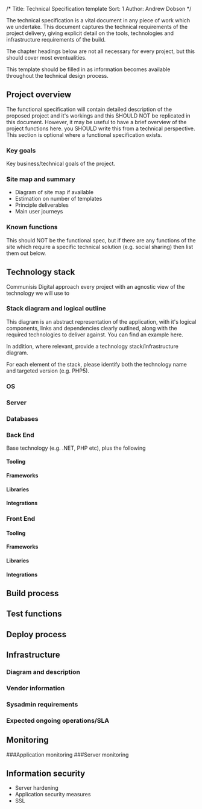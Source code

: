 /* 
Title: Technical Specification template
Sort: 1
Author: Andrew Dobson
*/

The technical specification is a vital document in any piece of work which we undertake.  This document captures the technical requirements of the project delivery, giving explicit detail on the tools, technologies and infrastructure requirements of the build.

The chapter headings below are not all necessary for every project, but this should cover most eventualities.

This template should be filled in as information becomes available throughout the technical design process.

## Project overview

The functional specification will contain detailed description of the proposed project and it's workings and this SHOULD NOT be replicated in this document. However, it may be useful to have a brief overview of the project functions here.  you SHOULD write this from a technical perspective.  This section is optional where a functional specification exists.

### Key goals

Key business/technical goals of the project.

### Site map and summary

- Diagram of site map if available
- Estimation on number of templates
- Principle deliverables
- Main user journeys

### Known functions

This should NOT be the functional spec, but if there are any functions of the site which require a specific technical solution (e.g. social sharing) then list them out below.

## Technology stack

Communisis Digital approach every project with an agnostic view of the technology we will use to 

### Stack diagram and logical outline

This diagram is an abstract representation of the application, with it's logical components, links and dependencies clearly outlined, along with the required technologies to deliver against.  You can find an example here.

In addition, where relevant, provide a technology stack/infrastructure diagram.

For each element of the stack, please identify both the technology name and targeted version (e.g. PHP5).

### OS

### Server

### Databases

### Back End

Base technology (e.g. .NET, PHP etc), plus the following

#### Tooling
#### Frameworks
#### Libraries
#### Integrations

### Front End

#### Tooling
#### Frameworks
#### Libraries
#### Integrations

## Build process

## Test functions

## Deploy process

## Infrastructure

### Diagram and description

### Vendor information

### Sysadmin requirements

### Expected ongoing operations/SLA

## Monitoring

###Application monitoring
###Server monitoring


## Information security

- Server hardening
- Application security measures
- SSL





